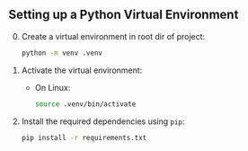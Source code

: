 ## Setting up a Python Virtual Environment

0. Create a virtual environment in root dir of project:
   ```bash
   python -m venv .venv
   ```

1. Activate the virtual environment:
   - On Linux:
     ```bash
     source .venv/bin/activate
     ```

2. Install the required dependencies using `pip`:
   ```bash
   pip install -r requirements.txt
   ```

